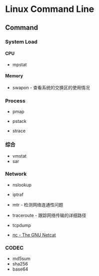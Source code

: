 # Linux Command Line

## Command
### System Load

#### CPU
* mpstat

#### Memory
* swapon - 查看系统的交换区的使用情况

### Process
* pmap

* pstack
* strace

### 综合
* vmstat
* sar

### Network
* nslookup
* iptraf
* mtr - 检测网络连通性问题
* traceroute - 跟踪网络传输的详细路径
* tcpdump

* [nc - The GNU Netcat](network/nc.md)

### CODEC
* md5sum
* sha256
* base64
